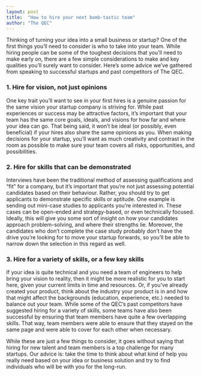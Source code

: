 ```yaml
---
layout: post
title:  "How to hire your next bomb-tastic team"
author: "The QEC"
---
```


Thinking of turning your idea into a small business or startup? One of the first things you’ll need to consider is who to take into your team. While hiring people can be some of the toughest decisions that you’ll need to make early on, there are a few simple considerations to make and key qualities you’ll surely want to consider. Here’s some advice we’ve gathered from speaking to successful startups and past competitors of The QEC.

### 1. Hire for vision, not just opinions

One key trait you’ll want to see in your first hires is a genuine passion for the same vision your startup company is striving for. While past experiences or success may be attractive factors, it’s important that your team has the same core goals, ideals, and visions for how far and where your idea can go. That being said, it won’t be ideal (or possibly, even beneficial) if your hires also share the same opinions as you. When making decisions for your startup, you’ll want as much creativity and contrast in the room as possible to make sure your team covers all risks, opportunities, and possibilities.

### 2. Hire for skills that can be demonstrated

Interviews have been the traditional method of assessing qualifications and “fit” for a company, but it’s important that you’re not just assessing potential candidates based on their behaviour. Rather, you should try to get applicants to demonstrate specific skills or aptitude. One example is sending out mini-case studies to applicants you’re interested in. These cases can be open-ended and strategy-based, or even technically focused. Ideally, this will give you some sort of insight on how your candidates approach problem-solving, and where their strengths lie. Moreover, the candidates who don’t complete the case study probably don’t have the drive you’re looking for to move your startup forwards, so you’ll be able to narrow down the selection in this regard as well.

### 3. Hire for a variety of skills, or a few key skills

If your idea is quite technical and you need a team of engineers to help bring your vision to reality, then it might be more realistic for you to start here, given your current limits in time and resources. Or, if you’ve already created your product, think about the industry your product is in and how that might affect the backgrounds (education, experience, etc.) needed to balance out your team. While some of the QEC’s past competitors have suggested hiring for a variety of skills, some teams have also been successful by ensuring that team members have quite a few overlapping skills. That way, team members were able to ensure that they stayed on the same page and were able to cover for each other when necessary.

While these are just a few things to consider, it goes without saying that hiring for new talent and team members is a top challenge for many startups. Our advice is: take the time to think about what kind of help you really need based on your idea or business solution and try to find individuals who will be with you for the long-run.
